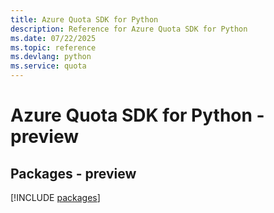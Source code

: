 ```yaml
---
title: Azure Quota SDK for Python
description: Reference for Azure Quota SDK for Python
ms.date: 07/22/2025
ms.topic: reference
ms.devlang: python
ms.service: quota
---
```

# Azure Quota SDK for Python - preview
## Packages - preview
[!INCLUDE [packages](quota-index.md)]
